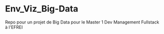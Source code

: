 # Env_Viz_Big-Data
Repo pour un projet de Big Data pour le Master 1 Dev Management Fullstack à l'EFREI
